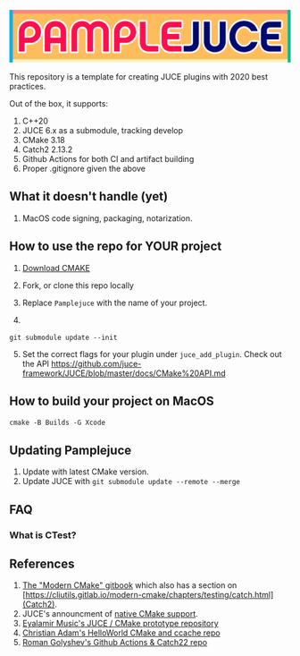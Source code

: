 ![PAMPLEJUCE](pamplejuce.png)

This repository is a template for creating JUCE plugins with 2020 best practices.

Out of the box, it supports:

1. C++20
2. JUCE 6.x as a submodule, tracking develop
3. CMake 3.18
4. Catch2 2.13.2
5. Github Actions for both CI and artifact building
6. Proper .gitignore given the above

## What it doesn't handle (yet)

1. MacOS code signing, packaging, notarization.

## How to use the repo for YOUR project

1. [Download CMAKE](https://cmake.org/download/)

2. Fork, or clone this repo locally

3. Replace `Pamplejuce` with the name of your project.

4. 

```
git submodule update --init
```

5. Set the correct flags for your plugin under `juce_add_plugin`. Check out the API https://github.com/juce-framework/JUCE/blob/master/docs/CMake%20API.md


## How to build your project on MacOS

```
cmake -B Builds -G Xcode
```

## Updating Pamplejuce

1. Update with latest CMake version.
2. Update JUCE with `git submodule update --remote --merge`

## FAQ 

### What is CTest?


## References

1. [The "Modern CMake" gitbook](https://cliutils.gitlab.io/) which also has a section on [https://cliutils.gitlab.io/modern-cmake/chapters/testing/catch.html](Catch2).
2. JUCE's announcment of [native CMake support](https://forum.juce.com/t/native-built-in-cmake-support-in-juce/38700).
3. [Eyalamir Music's JUCE / CMake prototype repository](https://github.com/eyalamirmusic/JUCECmakeRepoPrototype)
4. [Christian Adam's HelloWorld CMake and ccache repo](https://github.com/cristianadam/HelloWorld)
5. [Roman Golyshev's Github Actions & Catch22 repo](https://github.com/fedochet/github-actions-cpp-test)